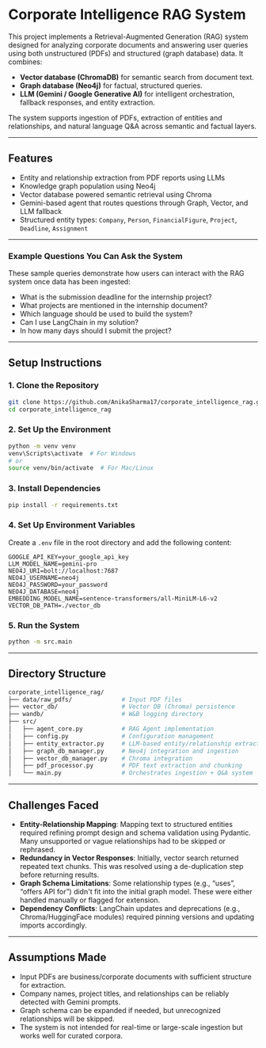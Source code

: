 # Corporate Intelligence RAG System

This project implements a Retrieval-Augmented Generation (RAG) system designed for analyzing corporate documents and answering user queries using both unstructured (PDFs) and structured (graph database) data. It combines:

- **Vector database (ChromaDB)** for semantic search from document text.
- **Graph database (Neo4j)** for factual, structured queries.
- **LLM (Gemini / Google Generative AI)** for intelligent orchestration, fallback responses, and entity extraction.

The system supports ingestion of PDFs, extraction of entities and relationships, and natural language Q&A across semantic and factual layers.

---

## Features

- Entity and relationship extraction from PDF reports using LLMs  
- Knowledge graph population using Neo4j  
- Vector database powered semantic retrieval using Chroma  
- Gemini-based agent that routes questions through Graph, Vector, and LLM fallback  
- Structured entity types: `Company`, `Person`, `FinancialFigure`, `Project`, `Deadline`, `Assignment`

---

### Example Questions You Can Ask the System

These sample queries demonstrate how users can interact with the RAG system once data has been ingested:

- What is the submission deadline for the internship project?
- What projects are mentioned in the internship document?
- Which language should be used to build the system?
- Can I use LangChain in my solution?
- In how many days should I submit the project?

---


## Setup Instructions

### 1. Clone the Repository

```bash
git clone https://github.com/AnikaSharma17/corporate_intelligence_rag.git
cd corporate_intelligence_rag
```

### 2. Set Up the Environment

```bash
python -m venv venv
venv\Scripts\activate  # For Windows
# or
source venv/bin/activate  # For Mac/Linux
```

### 3. Install Dependencies

```bash
pip install -r requirements.txt
```

### 4. Set Up Environment Variables

Create a `.env` file in the root directory and add the following content:

```env
GOOGLE_API_KEY=your_google_api_key
LLM_MODEL_NAME=gemini-pro
NEO4J_URI=bolt://localhost:7687
NEO4J_USERNAME=neo4j
NEO4J_PASSWORD=your_password
NEO4J_DATABASE=neo4j
EMBEDDING_MODEL_NAME=sentence-transformers/all-MiniLM-L6-v2
VECTOR_DB_PATH=./vector_db
```

### 5. Run the System

```bash
python -m src.main
```

---

## Directory Structure

```bash
corporate_intelligence_rag/
├── data/raw_pdfs/              # Input PDF files
├── vector_db/                  # Vector DB (Chroma) persistence
├── wandb/                      # W&B logging directory
├── src/
│   ├── agent_core.py           # RAG Agent implementation
│   ├── config.py               # Configuration management
│   ├── entity_extractor.py     # LLM-based entity/relationship extraction
│   ├── graph_db_manager.py     # Neo4j integration and ingestion
│   ├── vector_db_manager.py    # Chroma integration
│   ├── pdf_processor.py        # PDF text extraction and chunking
│   └── main.py                 # Orchestrates ingestion + Q&A system
```

---

## Challenges Faced

- **Entity-Relationship Mapping**: Mapping text to structured entities required refining prompt design and schema validation using Pydantic. Many unsupported or vague relationships had to be skipped or rephrased.
- **Redundancy in Vector Responses**: Initially, vector search returned repeated text chunks. This was resolved using a de-duplication step before returning results.
- **Graph Schema Limitations**: Some relationship types (e.g., “uses”, “offers API for”) didn't fit into the initial graph model. These were either handled manually or flagged for extension.
- **Dependency Conflicts**: LangChain updates and deprecations (e.g., Chroma/HuggingFace modules) required pinning versions and updating imports accordingly.

---

## Assumptions Made

- Input PDFs are business/corporate documents with sufficient structure for extraction.
- Company names, project titles, and relationships can be reliably detected with Gemini prompts.
- Graph schema can be expanded if needed, but unrecognized relationships will be skipped.
- The system is not intended for real-time or large-scale ingestion but works well for curated corpora.
